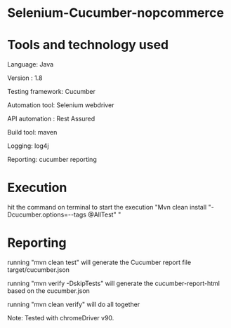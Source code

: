# Selenium-Cucumber-nopcommerce

# Tools and technology used

Language: Java 

Version : 1.8

Testing framework: Cucumber

Automation tool: Selenium webdriver

API automation : Rest Assured

Build tool: maven

Logging: log4j

Reporting: cucumber reporting

# Execution
hit the command on terminal to start the execution "Mvn clean install "-Dcucumber.options=--tags @AllTest" "

# Reporting

running "mvn clean test" will generate the Cucumber report file target/cucumber.json

running "mvn verify -DskipTests" will generate the cucumber-report-html based on the cucumber.json

running "mvn clean verify" will do all together


Note: Tested with chromeDriver v90.


